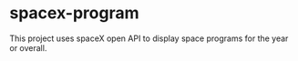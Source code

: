 # spacex-program
This project uses spaceX open API to display space programs for the year or overall.
